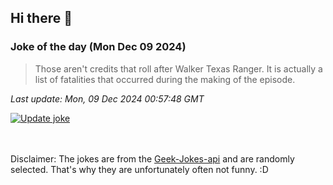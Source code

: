 ## Hi there 👋

### Joke of the day (Mon Dec 09 2024)
<!-- joke -->
>Those aren't credits that roll after Walker Texas Ranger. It is actually a list of fatalities that occurred during the making of the episode.
<!-- /joke -->

*Last update: Mon, 09 Dec 2024 00:57:48 GMT*

[![Update joke](https://github.com/nclskfm/nclskfm/actions/workflows/joke.yml/badge.svg)](https://github.com/nclskfm/nclskfm/actions/workflows/joke.yml)

<br><br>
Disclaimer: The jokes are from the [Geek-Jokes-api](https://github.com/sameerkumar18/geek-joke-api) and are randomly selected. That's why they are unfortunately often not funny. :D

